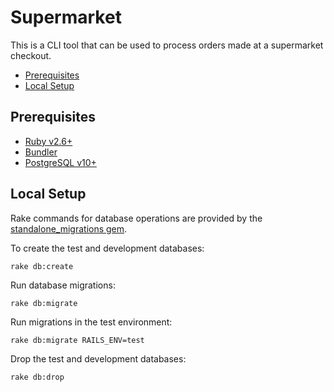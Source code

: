 # Supermarket

This is a CLI tool that can be used to process orders made at a supermarket checkout.

<!-- vim-markdown-toc GFM -->

* [Prerequisites](#prerequisites)
* [Local Setup](#local-setup)

<!-- vim-markdown-toc -->

## Prerequisites

* [Ruby v2.6+](https://www.ruby-lang.org/en/)
* [Bundler](https://bundler.io/)
* [PostgreSQL v10+](https://www.postgresql.org/)

## Local Setup

Rake commands for database operations are provided by the
[standalone_migrations gem](https://github.com/thuss/standalone-migrations).

To create the test and development databases:

    rake db:create

Run database migrations:

    rake db:migrate

Run migrations in the test environment:

    rake db:migrate RAILS_ENV=test

Drop the test and development databases:

    rake db:drop
